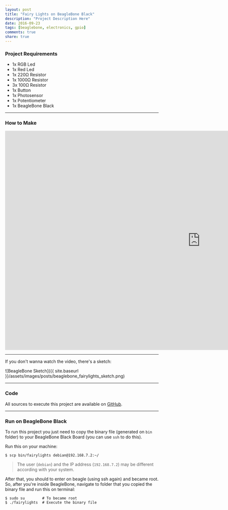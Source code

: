 ```yaml
---
layout: post
title: "Fairy Lights on BeagleBone Black"
description: "Project Description Here"
date: 2016-09-23
tags: [beaglebone, electronics, gpio]
comments: true
share: true
---
```



### Project Requirements
 - 1x RGB Led
 - 1x Red Led
 - 1x 220Ω Resistor
 - 1x 1000Ω Resistor
 - 3x 100Ω Resistor
 - 1x Button
 - 1x Photosensor
 - 1x Potentiometer
 - 1x BeagleBone Black

---

### How to Make

<div class="full-width-video">
  <iframe width="1280" height="720" src="https://www.youtube.com/embed/ptromyXpk8c?rel=0" frameborder="0" allowfullscreen></iframe>
</div>

---

If you don't wanna watch the video, there's a sketch:

![BeagleBone Sketch]({{ site.baseurl }}/assets/images/posts/beaglebone_fairylights_sketch.png)

---

### Code

All sources to execute this project are available on [GitHub](https://github.com/eltonvs/beagleproject/tree/master/FairyLights).

---

### Run on BeagleBone Black

To run this project you just need to copy the binary file (generated on `bin` folder) to your BeagleBone Black Board (you can use `ssh` to do this).

Run this on your machine:

```
$ scp bin/fairylights debian@192.168.7.2:~/
```

 > The user (`debian`) and the IP address (`192.168.7.2`) may be different according with your system.

After that, you should to enter on beagle (using ssh again) and became root. So, after you're inside BeagleBone, navigate to folder that you copied the binary file and run this on terminal:

```
$ sudo su        # To became root
$ ./fairylights  # Execute the binary file
```
